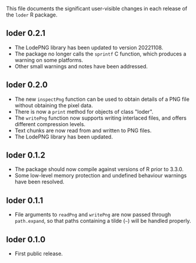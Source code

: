 This file documents the significant user-visible changes in each release of the `loder` R package.

## loder 0.2.1

- The LodePNG library has been updated to version 20221108.
- The package no longer calls the `sprintf` C function, which produces a warning on some platforms.
- Other small warnings and notes have been addressed.

## loder 0.2.0

- The new `inspectPng` function can be used to obtain details of a PNG file without obtaining the pixel data.
- There is now a `print` method for objects of class "loder".
- The `writePng` function now supports writing interlaced files, and offers different compression levels.
- Text chunks are now read from and written to PNG files.
- The LodePNG library has been updated.

## loder 0.1.2

- The package should now compile against versions of R prior to 3.3.0.
- Some low-level memory protection and undefined behaviour warnings have been resolved.

## loder 0.1.1

- File arguments to `readPng` and `writePng` are now passed through `path.expand`, so that paths containing a tilde (`~`) will be handled properly.

## loder 0.1.0

- First public release.

